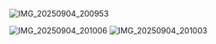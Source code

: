 ![IMG_20250904_200953](https://github.com/user-attachments/assets/34d074fc-294e-482c-9ffc-5688b796bed6)

![IMG_20250904_201006](https://github.com/user-attachments/assets/2b00928f-3c4f-42ae-8e21-a77de01def8a)
![IMG_20250904_201003](https://github.com/user-attachments/assets/14ffc869-f7d0-451c-8c52-f7aaf1c12de2)
